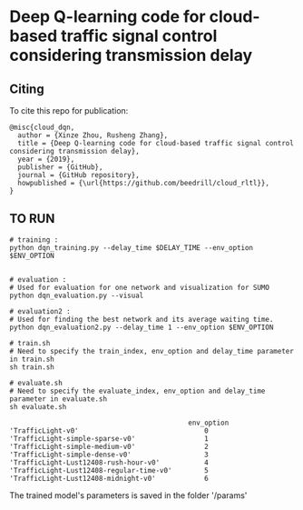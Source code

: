 # Deep Q-learning code for cloud-based traffic signal control considering transmission delay

## Citing
To cite this repo for publication:
```
@misc{cloud_dqn,
  author = {Xinze Zhou, Rusheng Zhang},
  title = {Deep Q-learning code for cloud-based traffic signal control considering transmission delay},
  year = {2019},
  publisher = {GitHub},
  journal = {GitHub repository},
  howpublished = {\url{https://github.com/beedrill/cloud_rltl}},
}
```

## TO RUN

```
# training : 
python dqn_training.py --delay_time $DELAY_TIME --env_option $ENV_OPTION


# evaluation :
# Used for evaluation for one network and visualization for SUMO
python dqn_evaluation.py --visual

# evaluation2 :
# Used for finding the best network and its average waiting time. 
python dqn_evaluation2.py --delay_time 1 --env_option $ENV_OPTION

# train.sh
# Need to specify the train_index, env_option and delay_time parameter in train.sh
sh train.sh

# evaluate.sh
# Need to specify the evaluate_index, env_option and delay_time parameter in evaluate.sh
sh evaluate.sh

                                            env_option
'TrafficLight-v0'                               0
'TrafficLight-simple-sparse-v0'                 1
'TrafficLight-simple-medium-v0'                 2
'TrafficLight-simple-dense-v0'                  3
'TrafficLight-Lust12408-rush-hour-v0'           4
'TrafficLight-Lust12408-regular-time-v0'        5
'TrafficLight-Lust12408-midnight-v0'            6
```

The trained model's parameters is saved in the folder '/params'

